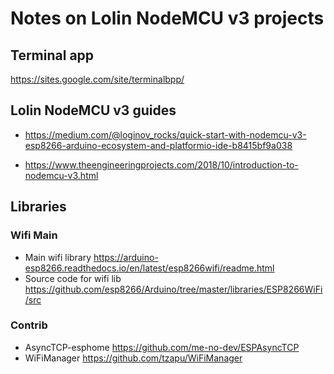 # Notes on Lolin NodeMCU v3 projects

## Terminal app

https://sites.google.com/site/terminalbpp/



## Lolin NodeMCU v3 guides

* https://medium.com/@loginov_rocks/quick-start-with-nodemcu-v3-esp8266-arduino-ecosystem-and-platformio-ide-b8415bf9a038


* https://www.theengineeringprojects.com/2018/10/introduction-to-nodemcu-v3.html


## Libraries

### Wifi Main

* Main wifi library https://arduino-esp8266.readthedocs.io/en/latest/esp8266wifi/readme.html
* Source code for wifi lib https://github.com/esp8266/Arduino/tree/master/libraries/ESP8266WiFi/src

### Contrib

* AsyncTCP-esphome   https://github.com/me-no-dev/ESPAsyncTCP
* WiFiManager https://github.com/tzapu/WiFiManager

